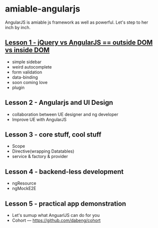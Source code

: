 # amiable-angularjs
AngularJS is amiable js framework as well as powerful. Let's step to her inch by inch.

## [Lesson 1 - jQuery vs AngularJS == outside DOM vs inside DOM](https://dabeng.github.io/amiable-angularjs/outside-dom-vs-inside-dom/)
* simple sidebar
* weird autocomplete
* form validation
* data-binding
* soon coming love
* plugin

## Lesson 2 - Angularjs and UI Design
* collaboration between UE designer and ng developer
* Improve UE with AngularJS

## Lesson 3 - core stuff, cool stuff
* Scope
* Directive(wrapping Datatables)
* service & factory & provider

## Lesson 4 - backend-less development
* ngResource
* ngMockE2E

## Lesson 5 - practical app demonstration
* Let's sumup what AnguarlJS can do for you
* Cohort — https://github.com/dabeng/cohort
